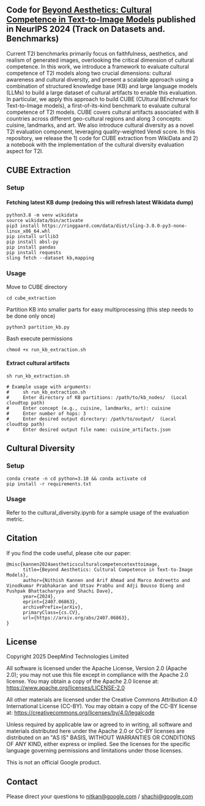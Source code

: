 

## Code for [Beyond Aesthetics: Cultural Competence in Text-to-Image Models](https://arxiv.org/abs/2407.06863) published in NeurIPS 2024 (Track on Datasets and. Benchmarks)


Current T2I benchmarks primarily focus on faithfulness, aesthetics, and realism of generated images, overlooking the critical dimension of cultural competence. In this work, we introduce a framework to evaluate cultural competence of T2I models along two crucial dimensions: cultural awareness and cultural diversity, and present a scalable approach using a combination of structured knowledge base  (KB) and large language models (LLMs) to build a large dataset of cultural artifacts to enable this evaluation. In particular, we apply this approach to build CUBE (CUltural BEnchmark for Text-to-Image models), a first-of-its-kind benchmark to evaluate cultural competence of T2I models. CUBE covers cultural artifacts associated with 8 countries across different geo-cultural regions and along 3 concepts: cuisine, landmarks, and art. We also introduce cultural diversity as a novel T2I evaluation component, leveraging quality-weighted Vendi score. In this repository, we release the 1) code for CUBE extraction from WikiData and 2) a notebook with the  implementation of the cultural diversity evaluation aspect for T2I.

## CUBE Extraction

### Setup

#### Fetching latest KB dump (redoing this will refresh latest Wikidata dump)

```
python3.8 -m venv wikidata
source wikidata/bin/activate
pip3 install https://ringgaard.com/data/dist/sling-3.0.0-py3-none-linux_x86_64.whl
pip install urllib3
pip install absl-py
pip install pandas
pip install requests
sling fetch --dataset kb,mapping
```



### Usage


Move to CUBE directory

```
cd cube_extraction
```

Partition KB into smaller parts for easy multiprocessing (this step needs to be
done only once)

```
python3 partition_kb.py
```

Bash execute permissions

```
chmod +x run_kb_extraction.sh
```

#### Extract cultural artifacts

```
sh run_kb_extraction.sh

# Example usage with arguments:
#     sh run_kb_extraction.sh
#     Enter directory of KB partitions: /path/to/kb_nodes/  (Local cloudtop path)
#     Enter concept (e.g., cuisine, landmarks, art): cuisine
#     Enter number of hops: 3
#     Enter desired output directory: /path/to/output/  (Local cloudtop path)
#     Enter desired output file name: cuisine_artifacts.json
```

## Cultural Diversity

###  Setup

```
conda create -n cd python=3.10 && conda activate cd
pip install -r requirements.txt
```

### Usage

Refer to the cultural_diversity.ipynb for a sample usage of the evaluation metric.


## Citation

If you find the code useful, please cite our paper:

```
@misc{kannen2024aestheticsculturalcompetencetexttoimage,
      title={Beyond Aesthetics: Cultural Competence in Text-to-Image Models},
      author={Nithish Kannen and Arif Ahmad and Marco Andreetto and Vinodkumar Prabhakaran and Utsav Prabhu and Adji Bousso Dieng and Pushpak Bhattacharyya and Shachi Dave},
      year={2024},
      eprint={2407.06863},
      archivePrefix={arXiv},
      primaryClass={cs.CV},
      url={https://arxiv.org/abs/2407.06863},
}
```

## License

Copyright 2025 DeepMind Technologies Limited

All software is licensed under the Apache License, Version 2.0 (Apache 2.0);
you may not use this file except in compliance with the Apache 2.0 license.
You may obtain a copy of the Apache 2.0 license at:
https://www.apache.org/licenses/LICENSE-2.0

All other materials are licensed under the Creative Commons Attribution 4.0
International License (CC-BY). You may obtain a copy of the CC-BY license at:
https://creativecommons.org/licenses/by/4.0/legalcode

Unless required by applicable law or agreed to in writing, all software and
materials distributed here under the Apache 2.0 or CC-BY licenses are
distributed on an "AS IS" BASIS, WITHOUT WARRANTIES OR CONDITIONS OF ANY KIND,
either express or implied. See the licenses for the specific language governing
permissions and limitations under those licenses.

This is not an official Google product.

## Contact

Please direct your questions to nitkan@google.com / shachi@google.com
